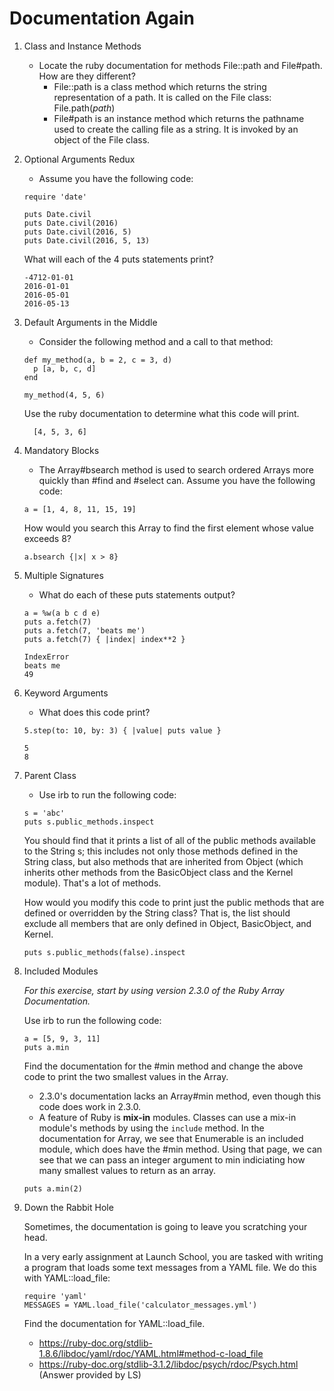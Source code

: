 # Documentation Again

1. Class and Instance Methods
   * Locate the ruby documentation for methods File::path and File#path. How are they different?
     * File::path is a class method which returns the string representation of a path. It is called on the File class: File.path(*path*)
     * File#path is an instance method which returns the pathname used to create the calling file as a string. It is invoked by an object of the File class.

2. Optional Arguments Redux
   * Assume you have the following code:
    ```
    require 'date'

    puts Date.civil
    puts Date.civil(2016)
    puts Date.civil(2016, 5)
    puts Date.civil(2016, 5, 13)
    ```
    What will each of the 4 puts statements print?
      ```
      -4712-01-01
      2016-01-01
      2016-05-01
      2016-05-13
      ```
3. Default Arguments in the Middle
   * Consider the following method and a call to that method:
    ```
    def my_method(a, b = 2, c = 3, d)
      p [a, b, c, d]
    end

    my_method(4, 5, 6)
    ```
      Use the ruby documentation to determine what this code will print.

    ```
      [4, 5, 3, 6]
    ```
4. Mandatory Blocks
   * The Array#bsearch method is used to search ordered Arrays more quickly than #find and #select can. Assume you have the following code:
    ```
    a = [1, 4, 8, 11, 15, 19]
    ```
      How would you search this Array to find the first element whose value exceeds 8?
    ```
    a.bsearch {|x| x > 8}
5. Multiple Signatures
   * What do each of these puts statements output?
    ```
    a = %w(a b c d e)
    puts a.fetch(7)
    puts a.fetch(7, 'beats me')
    puts a.fetch(7) { |index| index**2 }
    ```
    ```
    IndexError
    beats me
    49
    ```
6. Keyword Arguments 
   * What does this code print?
    ```
    5.step(to: 10, by: 3) { |value| puts value }
    ```
    ```
    5
    8
    ```
7. Parent Class
   * Use irb to run the following code:
    ```
    s = 'abc'
    puts s.public_methods.inspect
    ```
    You should find that it prints a list of all of the public methods available to the String s; this includes not only those methods defined in the String class, but also methods that are inherited from Object (which inherits other methods from the BasicObject class and the Kernel module). That's a lot of methods.

    How would you modify this code to print just the public methods that are defined or overridden by the String class? That is, the list should exclude all members that are only defined in Object, BasicObject, and Kernel.
    ```
    puts s.public_methods(false).inspect
    ```
8. Included Modules
   
   *For this exercise, start by using version 2.3.0 of the Ruby Array Documentation.*

   Use irb to run the following code:
    ```
    a = [5, 9, 3, 11]
    puts a.min
    ```

    Find the documentation for the #min method and change the above code to print the two smallest values in the Array.

    - 2.3.0's documentation lacks an Array#min method, even though this code does work in 2.3.0.
    - A feature of Ruby is **mix-in** modules. Classes can use a mix-in module's methods by using the ```include``` method. In the documentation for Array, we see that Enumerable is an included module, which does have the #min method. Using that page, we can see that we can pass an integer argument to min indiciating how many smallest values to return as an array.
    ```
    puts a.min(2)
    ```
9.  Down the Rabbit Hole
    
    Sometimes, the documentation is going to leave you scratching your head.

    In a very early assignment at Launch School, you are tasked with writing a program that loads some text messages from a YAML file. We do this with YAML::load_file:
    ```
    require 'yaml'
    MESSAGES = YAML.load_file('calculator_messages.yml')
    ```
    Find the documentation for YAML::load_file.
    * https://ruby-doc.org/stdlib-1.8.6/libdoc/yaml/rdoc/YAML.html#method-c-load_file
    * https://ruby-doc.org/stdlib-3.1.2/libdoc/psych/rdoc/Psych.html (Answer provided by LS)

